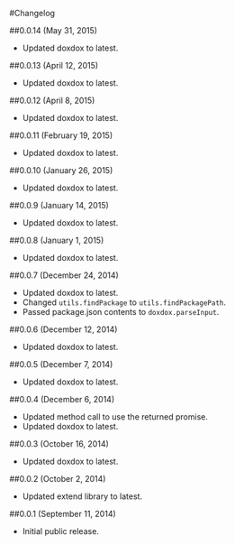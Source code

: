 #Changelog

##0.0.14 (May 31, 2015)

- Updated doxdox to latest.

##0.0.13 (April 12, 2015)

- Updated doxdox to latest.

##0.0.12 (April 8, 2015)

- Updated doxdox to latest.

##0.0.11 (February 19, 2015)

- Updated doxdox to latest.

##0.0.10 (January 26, 2015)

- Updated doxdox to latest.

##0.0.9 (January 14, 2015)

- Updated doxdox to latest.

##0.0.8 (January 1, 2015)

- Updated doxdox to latest.

##0.0.7 (December 24, 2014)

- Updated doxdox to latest.
- Changed `utils.findPackage` to `utils.findPackagePath`.
- Passed package.json contents to `doxdox.parseInput`.

##0.0.6 (December 12, 2014)

- Updated doxdox to latest.

##0.0.5 (December 7, 2014)

- Updated doxdox to latest.

##0.0.4 (December 6, 2014)

- Updated method call to use the returned promise.
- Updated doxdox to latest.

##0.0.3 (October 16, 2014)

- Updated doxdox to latest.

##0.0.2 (October 2, 2014)

- Updated extend library to latest.

##0.0.1 (September 11, 2014)

- Initial public release.
